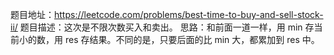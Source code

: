 题目地址：https://leetcode.com/problems/best-time-to-buy-and-sell-stock-ii/
题目描述：这次是不限次数买入和卖出。
思路：和前面一道一样，用 min 存当前小的数，用 res 存结果。不同的是，只要后面的比 min 大，都累加到 res 中。
